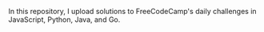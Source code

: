 In this repository, I upload solutions to FreeCodeCamp's daily challenges in JavaScript, Python, Java, and Go.
